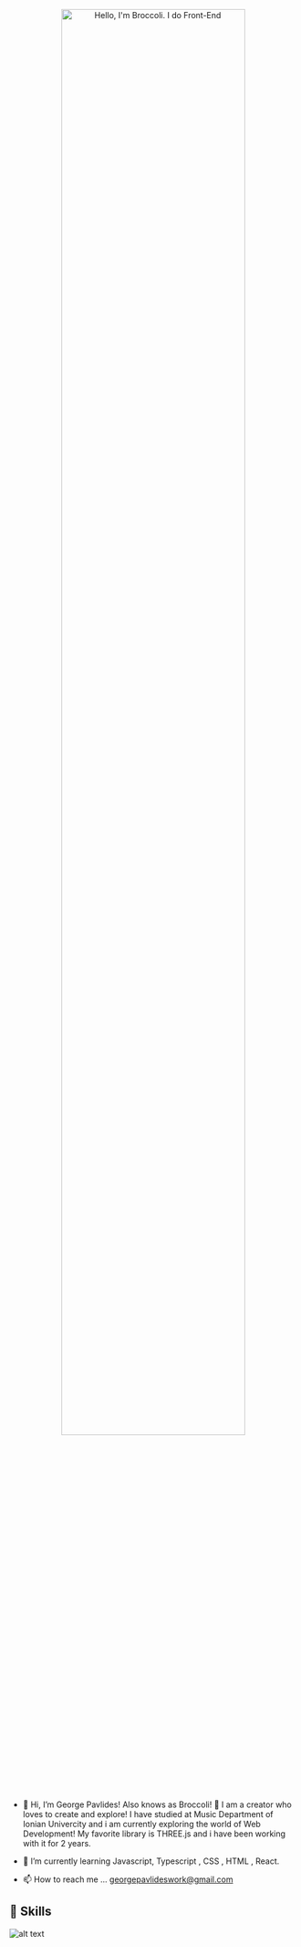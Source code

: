<p align="center"><a href="https://github.com/pgpavlides"><img width="80%" alt="Hello, I'm Broccoli. I do Front-End" src="https://i.ibb.co/gTgwGd6/Profile-Starter.png" /></a></p>

- 👋 Hi, I’m George Pavlides! Also knows as Broccoli! 🥦 I am a creator who loves to create and explore!
I have studied at Music Department of Ionian Univercity and i am currently exploring the world of Web Development!
My favorite library is THREE.js and i have been working with it for 2 years. 
  
- 🌱 I’m currently learning Javascript, Typescript , CSS , HTML , React.

- 📫 How to reach me ...  georgepavlideswork@gmail.com

## 🚀 Skills

![alt text](https://i.ibb.co/5TzZ7ZY/Skills-Extend-final.png) 


